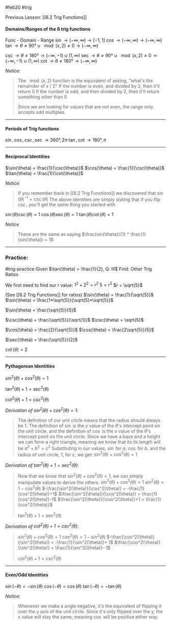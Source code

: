 #feb20 #trig

Previous Lesson: [[6.2 Trig Functions]]
#### Domains/Ranges of the 6 trig functions
Func - Domain - Range
$\sin \to (-\infty,\infty) \to [-1,1]$
$\cos \to (-\infty,\infty) \to (-\infty,\infty)$
$\tan \to \theta \neq 90°\cup\mod(x,2)\neq0 \to (-\infty,\infty)$

$\csc \to \theta \neq 180° \to (-\infty,-1)\cup(1,\infty)$
$\sec \to \theta \neq 90°\cup\mod(x,2)\neq0 \to (-\infty,-1)\cup(1,\infty)$
$\cot \to \theta \neq 180° \to (-\infty,\infty)$

*Notice:*
> The $\mod(x,2)$ function is the equivalent of asking, "what's the remainder of x / 2"
> If the number is even, and divided by 2, then it'll return 0
> If the number is odd, and then divided by 2, then it'll return something other than 0
>
>Since we are looking for values that are *not* even, the range only accepts odd multiples.

---

#### Periods of Trig functions

$\sin, \cos, \csc, \sec \to 360°, 2\pi$
$\tan, \cot \to 180°, \pi$

---
#### Reciprocal Identities
$\sin(\theta) = \frac{1}{\csc(\theta)}$
$\cos(\theta) = \frac{1}{\csc(\theta)}$
$\tan(\theta) = \frac{1}{\cot(\theta)}$

*Notice:*
> If you remember back in [[6.2 Trig Functions]] we discovered that $\sin(\theta)^{-1} = \csc(\theta)$
> The above identities are simply stating that if you flip $\csc$, you'll get the same thing you started with



$\sin(\theta)\csc(\theta) = 1$
$\cos(\theta)\sec(\theta) = 1$
$\tan(\theta)\cot(\theta) = 1$

*Notice*
> These are the same as saying $\frac{sin(\theta)}{1} * \frac{1}{sin(\theta)} = 1$


---
### Practice:
#trig-practice 
Given $\tan(\theta) = \frac{1}{2}, Q: III$
Find: Other Trig Ratios

We first need to find our r value:
$1^2+2^2=r^2$
$5 = r^2$
$r = \sqrt{5}$

(See [[6.2 Trig Functions]] for ratios)
$\sin(\theta) = \frac{1}{\sqrt{5}}$
$\sin(\theta) = \frac{1*\sqrt{5}}{\sqrt{5}*\sqrt{5}}$

$\sin(\theta) = \frac{\sqrt{5}}{5}$

$\csc(\theta) = \frac{\sqrt{5}}{\sqrt{1}}$
$\csc(\theta) = \sqrt{5}$

$\cos(\theta) = \frac{2}{\sqrt{5}}$
$\cos(\theta) = \frac{2\sqrt{5}}{5}$

$\sec(\theta) = \frac{\sqrt{5}}{2}$

$\cot(\theta) = 2$


---
#### Pythagorean Identities
$\sin^2(\theta) + \cos^2(\theta) = 1$

$\tan^2(\theta)+1 = \sec^2(\theta)$

$\cot^2(\theta)+1 = \csc^2(\theta)$

*Derivation of $\sin^2(\theta) + \cos^2(\theta) = 1$*:
> The definition of our unit circle means that the radius should always be 1.
> The definition of $\sin$ is the $y$ value of the $\theta$'s intercept point on the unit circle, and the definition of $\cos$ is the $x$ value of the $\theta$'s intercept point on the unit circle.
> Since we have a base and a height we can form a right triangle, meaning we know that its its length will be $a^2+b^2=c^2$ 
> Substituting in our values, $\sin$ for $a$, $\cos$ for $b$, and the radius of unit circle, $1$, for $c$, we get:
> $\sin^2(\theta)+\cos^2(\theta)=1$

*Derivation of $\tan^2(\theta)+1 = \sec^2(\theta)$*:
> Now that we know that $\sin^2(\theta) + \cos^2(\theta) = 1$, we can simply manipulate values to derive the others.
> $\sin^2(\theta) + \cos^2(\theta) = 1$
> $\sin^2(\theta)  = 1 - \cos^2(\theta)$ 
> $-\frac{\sin^2(\theta)}{\cos^2(\theta)} = -\frac{1}{cos^2(\theta)}+1$
>  $\frac{\sin^2(\theta)}{\cos^2(\theta)} = \frac{1}{cos^2(\theta)}-1$
>  $\frac{\sin^2(\theta)}{\cos^2(\theta)}+1 = \frac{1}{cos^2(\theta)}$
>  
> $\tan^2(\theta)+1 = \sec^2(\theta)$
> 

*Derivation of $\cot^2(\theta)+1 = \csc^2(\theta)$*:
>  $\sin^2(\theta) + \cos^2(\theta) = 1$
>  $\cos^2(\theta) = 1 - \sin^2(\theta)$
>  $-\frac{\cos^2(\theta)}{\sin^2(\theta)} = -\frac{1}{\sin^2(\theta)}+ 1$
>  $\frac{\cos^2(\theta)}{\sin^2(\theta)} = \frac{1}{\sin^2(\theta)}- 1$
>  
>  $\cot^2(\theta)+1 = \csc^2(\theta)$


---
#### Even/Odd Identities
$\sin(-\theta) = -\sin(\theta)$
$\cos(-\theta) = \cos(\theta)$
$\tan(-\theta) = -\tan(\theta)$

*Notice:*
> Whenever we make a angle negative, it's the equivalent of flipping it over the y axis of the unit circle.
> Since it's only flipped over the y, the x value will stay the same, meaning $\cos$ will be positive either way.